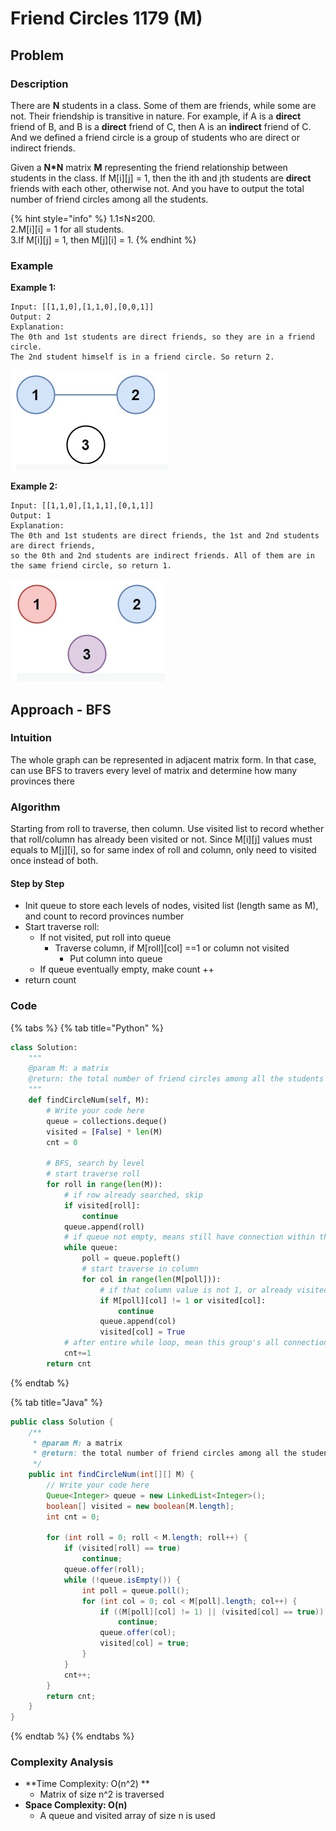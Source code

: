 # Friend Circles 1179 (M)

## Problem

### Description

There are **N** students in a class. Some of them are friends, while some are not. Their friendship is transitive in nature. For example, if A is a **direct** friend of B, and B is a **direct** friend of C, then A is an **indirect** friend of C. And we defined a friend circle is a group of students who are direct or indirect friends.

Given a **N\*N** matrix **M** representing the friend relationship between students in the class. If M\[i]\[j] = 1, then the ith and jth students are **direct** friends with each other, otherwise not. And you have to output the total number of friend circles among all the students.

{% hint style="info" %}
1.1≤N≤200. \
2.M\[i]\[i] = 1 for all students. \
3.If M\[i]\[j] = 1, then M\[j]\[i] = 1.
{% endhint %}

### Example

**Example 1:**

```
Input: [[1,1,0],[1,1,0],[0,0,1]]
Output: 2
Explanation:
The 0th and 1st students are direct friends, so they are in a friend circle. 
The 2nd student himself is in a friend circle. So return 2.
```

![](<../../.gitbook/assets/Screen Shot 2021-03-03 at 11.43.37 PM.png>)

**Example 2:**

```
Input: [[1,1,0],[1,1,1],[0,1,1]]
Output: 1
Explanation:
The 0th and 1st students are direct friends, the 1st and 2nd students are direct friends, 
so the 0th and 2nd students are indirect friends. All of them are in the same friend circle, so return 1.
```

![](<../../.gitbook/assets/Screen Shot 2021-03-03 at 11.44.15 PM.png>)

## Approach - BFS

### Intuition

The whole graph can be represented in adjacent matrix form. In that case, can use BFS to travers every level of matrix and determine how many provinces there&#x20;

### Algorithm

Starting from roll to traverse, then column. Use visited list to record whether that roll/column has already been visited or not. Since M\[i]\[j] values must equals to M\[j]\[i], so for same index of roll and column, only need to visited once instead of both.

#### Step by Step

* Init queue to store each levels of nodes, visited list (length same as M), and count to record provinces number
* Start traverse roll:
  * If not visited, put roll into queue
    * Traverse column, if M\[roll]\[col] ==1 or column not visited&#x20;
      * Put column into queue
  * If queue eventually empty, make count ++
* return count

### Code

{% tabs %}
{% tab title="Python" %}
```python
class Solution:
    """
    @param M: a matrix
    @return: the total number of friend circles among all the students
    """
    def findCircleNum(self, M):
        # Write your code here
        queue = collections.deque()
        visited = [False] * len(M)
        cnt = 0
        
        # BFS, search by level
        # start traverse roll 
        for roll in range(len(M)):
            # if row already searched, skip
            if visited[roll]:
                continue
            queue.append(roll)
            # if queue not empty, means still have connection within this group
            while queue:
                poll = queue.popleft()
                # start traverse in column
                for col in range(len(M[poll])):
                    # if that column value is not 1, or already visited, skip
                    if M[poll][col] != 1 or visited[col]:
                        continue
                    queue.append(col)
                    visited[col] = True
            # after entire while loop, mean this group's all connections have been searched
            cnt+=1
        return cnt        
```
{% endtab %}

{% tab title="Java" %}
```java
public class Solution {
    /**
     * @param M: a matrix
     * @return: the total number of friend circles among all the students
     */
    public int findCircleNum(int[][] M) {
        // Write your code here
        Queue<Integer> queue = new LinkedList<Integer>();
        boolean[] visited = new boolean[M.length];
        int cnt = 0;

        for (int roll = 0; roll < M.length; roll++) {
            if (visited[roll] == true) 
                continue;
            queue.offer(roll);
            while (!queue.isEmpty()) {
                int poll = queue.poll();
                for (int col = 0; col < M[poll].length; col++) {
                    if ((M[poll][col] != 1) || (visited[col] == true)) 
                        continue;
                    queue.offer(col);
                    visited[col] = true;
                }
            }
            cnt++;
        }
        return cnt;
    }
}
```
{% endtab %}
{% endtabs %}

### Complexity Analysis

* **Time Complexity: O(n^2) **
  * Matrix of size n^2 is traversed&#x20;
* **Space Complexity: O(n)**
  * A queue and visited array of size n is used&#x20;
